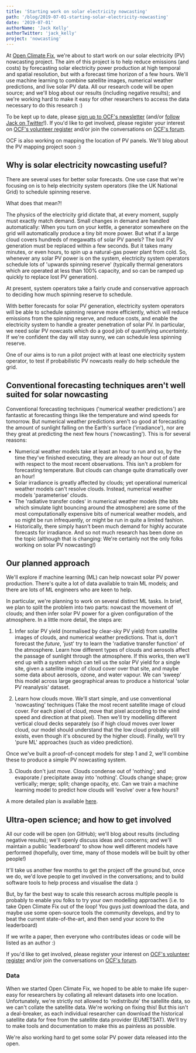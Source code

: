 ```yaml
---
title: 'Starting work on solar electricity nowcasting'
path: '/blog/2019-07-01-starting-solar-electricity-nowcasting'
date: '2019-07-01'
authorName: 'Jack Kelly'
authorTwitter: 'jack_kelly'
project: 'nowcasting'
---
```


At [Open Climate Fix](http://openclimatefix.org), we're about to start work on our solar electricity (PV) nowcasting project. The aim of this project is to help reduce emissions (and costs) by forecasting solar electricity power production at high temporal and spatial resolution, but with a forecast time horizon of a few hours. We'll use machine learning to combine satellite images, numerical weather predictions, and live solar PV data. All our research code will be open source; and we'll blog about our results (including negative results); and we're working hard to make it easy for other researchers to access the data necessary to do this research :)

To be kept up to date, please [sign up to OCF's newsletter](https://eepurl.com/guCjvH) (and/or [follow Jack on Twitter](https://twitter.com/jack_kelly)!). If you'd like to get involved, please register your interest on [OCF's volunteer register](https://airtable.com/shrl59GJ96csVF4WB) and/or join the conversations on [OCF's forum](http://openclimatefix.discourse.group/).

OCF is also working on mapping the location of PV panels. We'll blog about the PV mapping project soon :)

## Why is solar electricity nowcasting useful?

There are several uses for better solar forecasts. One use case that we're focusing on is to help electricity system operators (like the UK National Grid) to schedule spinning reserve.

What does that mean?!

The physics of the electricity grid dictate that, at every moment, supply must exactly match demand. Small changes in demand are handled automatically: When you turn on your kettle, a generator somewhere on the grid will automatically produce a tiny bit more power. But what if a large cloud covers hundreds of megawatts of solar PV panels? The lost PV generation must be replaced within a few seconds. But it takes many minutes, or even hours, to spin up a natural-gas power plant from cold. So, whenever any solar PV power is on the system, electricity system operators schedule lots of 'upwards spinning reserve' (typically thermal generators which are operated at less than 100% capacity, and so can be ramped up quickly to replace lost PV generation).

At present, system operators take a fairly crude and conservative approach to deciding how much spinning reserve to schedule.

With better forecasts for solar PV generation, electricity system operators will be able to schedule spinning reserve more efficiently, which will reduce emissions from the spinning reserve, and reduce costs, and enable the electricity system to handle a greater penetration of solar PV. In particular, we need solar PV nowcasts which do a good job of quantifying _uncertainty_. If we're confident the day will stay sunny, we can schedule less spinning reserve.

One of our aims is to run a pilot project with at least one electricity system operator, to test if probabilistic PV nowcasts really do help schedule the grid.

## Conventional forecasting techniques aren't well suited for solar nowcasting

Conventional forecasting techniques ('numerical weather predictions') are fantastic at forecasting things like the temperature and wind speeds for tomorrow. But numerical weather predictions aren't so good at forecasting the amount of sunlight falling on the Earth's surface ('irradiance'), nor are they great at predicting the next few hours ('nowcasting'). This is for several reasons:

- Numerical weather models take at least an hour to run and so, by the time they've finished executing, they are already an hour out of date with respect to the most recent observations. This isn't a problem for forecasting temperature. But clouds can change quite dramatically over an hour!
- Solar irradiance is greatly affected by clouds; yet operational numerical weather models can't resolve clouds. Instead, numerical weather models 'parameterise' clouds.
- The 'radiative transfer codes' in numerical weather models (the bits which simulate light bouncing around the atmosphere) are some of the most computationally expensive bits of numerical weather models, and so might be run infrequently, or might be run in quite a limited fashion.
- Historically, there simply hasn't been much demand for highly accurate forecasts for irradiance. And so not much research has been done on the topic (although that is changing: We're certainly not the only folks working on solar PV nowcasting!)

## Our planned approach

We'll explore if machine learning (ML) can help nowcast solar PV power production. There's quite a lot of data available to train ML models; and there are lots of ML engineers who are keen to help.

In particular, we're planning to work on several distinct ML tasks. In brief, we plan to split the problem into two parts: nowcast the movement of clouds; and then infer solar PV power for a given configuration of the atmosphere. In a little more detail, the steps are:

1. Infer solar PV yield (normalised by clear-sky PV yield) from satellite images of clouds, and numerical weather predictions. That is, don't forecast the _future_, 'just' try to learn the 'radiative transfer function' of the atmosphere. Learn how different types of clouds and aerosols affect the passage of sunlight through the atmosphere. If this works, then we'll end up with a system which can tell us the solar PV yield for a single site, given a satellite image of cloud cover over that site, and maybe some data about aerosols, ozone, and water vapour. We can 'sweep' this model across large geographical areas to produce a historical 'solar PV reanalysis' dataset.

2. Learn how clouds move. We'll start simple, and use conventional 'nowcasting' techniques (Take the most recent satellite image of cloud cover. For each pixel of cloud, move that pixel according to the wind speed and direction at that pixel). Then we'll try modelling different vertical cloud decks separately (so if high cloud moves over lower cloud, our model should understand that the low cloud probably still exists, even though it's obscured by the higher cloud). Finally, we'll try 'pure ML' approaches (such as video prediction).

Once we've built a proof-of-concept models for step 1 and 2, we'll combine these to produce a simple PV nowcasting system.

3. Clouds don't just _move_. Clouds condense out of 'nothing'; and evaporate / precipitate away into 'nothing'. Clouds change shape; grow vertically; merge; split; change opacity, etc. Can we train a machine learning model to predict how clouds will 'evolve' over a few hours?

A more detailed plan is available [here](https://docs.google.com/document/d/1IS0h-W_GyRRUDV8Ur1jiWXYSGZn_Soq-H0UUdvmpXi0/edit?usp=sharing).

## Ultra-open science; and how to get involved

All our code will be open (on GitHub); we'll blog about results (including negative results); we'll openly discuss ideas and concerns; and we'll maintain a public 'leaderboard' to show how well different models have performed (hopefully, over time, many of those models will be built by other people!)

It'll take us another few months to get the project off the ground but, once we do, we'd love people to get involved in the conversations; and to build software tools to help process and visualise the data :)

But, by far the best way to scale this research across multiple people is probably to enable you folks to try your own modelling approaches (i.e. to take Open Climate Fix out of the loop! You guys just download the data, and maybe use some open-source tools the community develops, and try to beat the current state-of-the-art, and then send your score to the leaderboard)

If we write a paper, then everyone who contributes ideas or code will be listed as an author :)

If you'd like to get involved, please register your interest on [OCF's volunteer register](https://airtable.com/shrl59GJ96csVF4WB) and/or join the conversations on [OCF's forum](http://openclimatefix.discourse.group/).

### Data

When we started Open Climate Fix, we hoped to be able to make life super-easy for researchers by collating all relevant datasets into one location. Unfortunately, we're strictly not allowed to 'redistribute' the satellite data, so we can't collate the satellite data. We're working on fixing this! But this isn't a deal-breaker, as each individual researcher can download the historical satellite data for free from the satellite data provider (EUMETSAT). We'll try to make tools and documentation to make this as painless as possible.

We're also working hard to get some solar PV power data released into the open.
